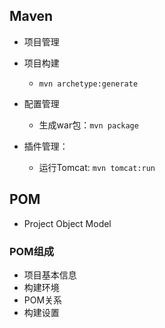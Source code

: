 ## Maven

- 项目管理
- 项目构建
	- `mvn archetype:generate` 
- 配置管理
	- 生成war包：`mvn package`

- 插件管理：
	- 运行Tomcat: `mvn tomcat:run`
 

## POM

- Project Object Model

### POM组成

- 项目基本信息
- 构建环境
- POM关系
- 构建设置
